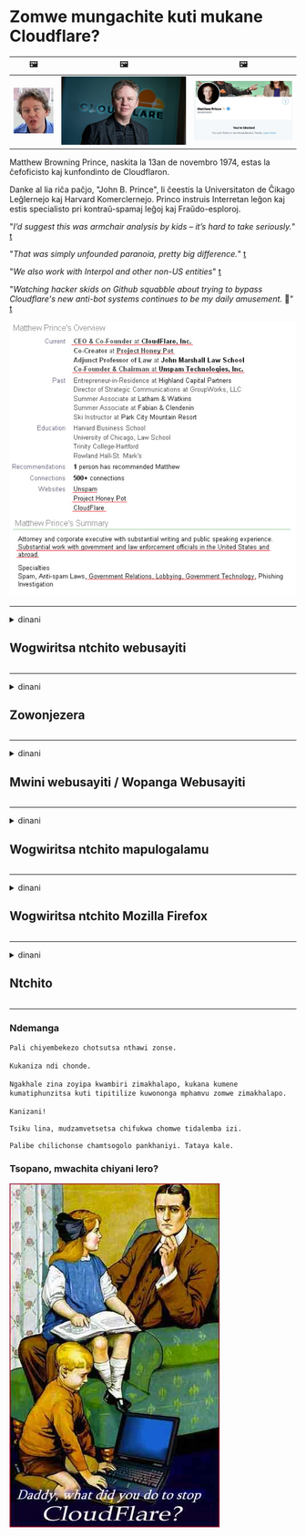 # Zomwe mungachite kuti mukane Cloudflare?

| 🖼 | 🖼 | 🖼 |
| --- | --- | --- |
| ![](../image/matthew_prince_teen.jpg) | ![](../image/matthew_prince.jpg) | ![](../image/blockedbymatthewprince.jpg) |


Matthew Browning Prince, naskita la 13an de novembro 1974, estas la ĉefoficisto kaj kunfondinto de Cloudflaron.

Danke al lia riĉa paĉjo, "John B. Prince", li ĉeestis la Universitaton de Ĉikago Leĝlernejo kaj Harvard Komerclernejo.
Princo instruis Interretan leĝon kaj estis specialisto pri kontraŭ-spamaj leĝoj kaj Fraŭdo-esploroj.


"*I’d suggest this was armchair analysis by kids – it’s hard to take seriously.*" [t](https://www.theguardian.com/technology/2015/nov/19/cloudflare-accused-by-anonymous-helping-isis)

"*That was simply unfounded paranoia, pretty big difference.*"  [t](https://twitter.com/xxdesmus/status/992757936123359233)

"*We also work with Interpol and other non-US entities*" [t](https://twitter.com/eastdakota/status/1203028504184360960)

"*Watching hacker skids on Github squabble about trying to bypass Cloudflare's new anti-bot systems continues to be my daily amusement.* 🍿" [t](https://twitter.com/eastdakota/status/1273277839102656515)


![](../image/whoismp.jpg)

---


<details>
<summary>dinani

## Wogwiritsa ntchito webusayiti
</summary>


- Ngati tsamba lomwe mumakonda likugwiritsa ntchito Cloudflare, auzeni kuti asagwiritse ntchito Cloudflare.
  - Kulira pazama TV monga Facebook, Reddit, Twitter kapena Mastodon sizimapanga kusiyana kulikonse. [Zochita ndizokulirapo kuposa ma hashtag.](https://twitter.com/phyzonloop/status/1274132092490862594)
  - Yesetsani kulumikizana ndi mwini webusayiti ngati mukufuna kuti mukhale othandiza.

[Cloudflare adati](https://github.com/Eloston/ungoogled-chromium/issues/783):
```
Tikukulimbikitsani kuti mulumikizane ndi oyang'anira pazantchito kapena masamba omwe mungakumane nawo ndikugawana zomwe mwakumana nazo.
```

[Ngati simunapemphe izi, mwini webusayiti sakudziwa vuto ili.](../PEOPLE.md)

![](../image/liberapay.jpg)

[Chitsanzo chabwino](https://counterpartytalk.org/t/turn-off-cloudflare-on-counterparty-co-plz/164/5).<br>
Muli ndi vuto? [Kwezani mawu anu tsopano.](https://github.com/maraoz/maraoz.github.io/issues/1) Chitsanzo pansipa.

```
Mukungothandiza kuwunika kwamakampani ndikuwunika kwambiri.
http://crimeflare.eu.org
```

```
Tsamba lanu lili mumunda wachinsinsi wa CloudFlare.
http://crimeflare.eu.org
```

- Tengani nthawi kuti muwerenge zinsinsi zachinsinsi patsamba lanu.
  - ngati webusaitiyi ili kumbuyo kwa Cloudflare kapena webusaitiyi ikugwiritsa ntchito ntchito yolumikizidwa ku Cloudflare.

Iyenera kufotokoza kuti "Cloudflare" ndi chiyani, ndikupempha chilolezo kuti mugawane deta yanu ndi Cloudflare. Kulephera kutero kudzapangitsa kuphwanya kukhulupirirana ndipo tsamba lomwe mukufunalo liyenera kupewedwa.

[Chitsanzo chovomerezeka chachinsinsi ndi pano](https://archive.is/bDlTz) ("Subprocessors" > "Entity Name")

```
Ndinawerenga mfundo zanu zachinsinsi ndipo sindinapeze mawu oti Cloudflare.
Ndikukana kugawana nanu deta mukapitiliza kupereka data yanga ku Cloudflare.
http://crimeflare.eu.org
```

Ichi ndi chitsanzo cha mfundo zazinsinsi zomwe zilibe mawu oti Cloudflare.
[Liberland Jobs](https://archive.is/daKIr) [privacy policy](https://docsend.com/view/feiwyte):

![](../image/cfwontobey.jpg)

Cloudflare ali ndi mfundo zawo zachinsinsi.
[Cloudflare amakonda anthu ogonana.](https://www.reddit.com/r/GamerGhazi/comments/2s64fe/be_wary_reporting_to_cloudflare/)

Nachi chitsanzo chabwino cha fomu yolembetsera tsamba lanu.
AFAIK, zero tsamba lochita izi. Kodi mudzawakhulupirira?

```
Mwa kuwonekera "Lowani XYZ", mukuvomereza mawu athu ogwirira ntchito ndi mawu achinsinsi.
Mumavomerezanso kugawana deta yanu ndi Cloudflare komanso kuvomerezana ndi chinsinsi cha cloudflare.
Ngati Cloudflare atulutsa zambiri zanu kapena sangakuloleni kuti mulumikizane ndi maseva athu, siolakwa kwathu. [*]

[ Lowani ] [ Sindikuvomereza ]
```
[*] [PEOPLE.md](../PEOPLE.md)


- Yesetsani kugwiritsa ntchito ntchito yawo. Kumbukirani kuti mukuyang'aniridwa ndi Cloudflare.
  - ["I'm in your TLS, sniffin' your passworz"](../image/iminurtls.jpg)

- Sakani tsamba lina. Pali njira zina ndi mwayi pa intaneti!

- Onetsetsani anzanu kuti azigwiritsa ntchito Tor tsiku lililonse.
  - Kusadziwika kuyenera kukhala muyezo wa intaneti yotseguka!
  - [Dziwani kuti polojekiti ya Tor sakonda ntchitoyi.](../HISTORY.md)

</details>

------

<details>
<summary>dinani

## Zowonjezera
</summary>

- Ngati msakatuli wanu ndi Firefox, Tor Browser, kapena Ungoogled Chromium gwiritsani chimodzi mwazowonjezera pansipa.
  - Ngati mukufuna kuwonjezera zowonjezera zatsopano funsani za izo poyamba.


| Dzina | Mapulogalamu | Thandizo | Ikhoza Kutseka | Mungadziwitse | Chrome |
| -------- | -------- | -------- | -------- | -------- | -------- |
| [Bloku Cloudflaron MITM-Atakon](../subfiles/about.bcma.md) | #Addon | [ ? ](http://crimeflare.eu.org/) | **Inde**     | **Inde**     |  **Inde** |
| [Ĉu ligoj estas vundeblaj al MITM-atako?](../subfiles/about.ismm.md) | #Addon | [ ? ](http://crimeflare.eu.org/) | Ayi     | **Inde**     |  **Inde** |
| [Ĉu ĉi tiuj ligoj blokos Tor-uzanton?](../subfiles/about.isat.md) | #Addon | [ ? ](http://crimeflare.eu.org/) | Ayi     | **Inde**     |  **Inde** |
| [Block Cloudflare MITM Attack](https://trac.torproject.org/projects/tor/attachment/ticket/24351/block_cloudflare_mitm_attack-1.0.14.1-an%2Bfx.xpi)<br>[**DELETED BY TOR PROJECT**](../HISTORY.md) | nullius | [ ? ](../tool/block_cloudflare_mitm_fx), [Link](http://crimeflare.eu.org/) | **Inde**     | **Inde**     |  Ayi |
| [TPRB](http://sw.nnpaefp7pkadbxxkhz2agtbv2a4g5sgo2fbmv3i7czaua354334uqqad.onion/) | Sw | [ ? ](http://sw.nnpaefp7pkadbxxkhz2agtbv2a4g5sgo2fbmv3i7czaua354334uqqad.onion/) | **Inde**     | **Inde**     |  Ayi |
| [Detect Cloudflare](https://addons.mozilla.org/en-US/firefox/addon/detect-cloudflare/) | Frank Otto | [ ? ](https://github.com/traktofon/cf-detect) | Ayi     | **Inde**     |  Ayi |
| [True Sight](https://addons.mozilla.org/en-US/firefox/addon/detect-cloudflare-plus/) | claustromaniac | [ ? ](https://github.com/claustromaniac/detect-cloudflare-plus) | Ayi     | **Inde**     |  Ayi |
| [Which Cloudflare datacenter am I visiting?](https://addons.mozilla.org/en-US/firefox/addon/cf-pop/) | 依云 | [ ? ](https://github.com/lilydjwg/cf-pop) | Ayi     | **Inde**     |  Ayi |


- "Decentraleyes" amatha kuyimitsa kulumikizana ndi "CDNJS (Cloudflare)".
  - Zimalepheretsa zopempha zambiri kuti zisafike pamanetiweki, ndipo imathandizira mafayilo am'deralo kuti masamba asasweke.
  - Wolemba mapulogalamuyo anayankha: "[very concerning indeed](https://github.com/Synzvato/decentraleyes/issues/236#issuecomment-352049501)", "[widespread usage severely centralizes the web](https://github.com/Synzvato/decentraleyes/issues/251#issuecomment-366752049)"

- [Muthanso kuchotsa kapena kusakhulupilira satifiketi ya Cloudflare ku satifiketi yanu (CA).](https://www.ssl.com/how-to/remove-root-certificate-firefox/)

</details>

------

<details>
<summary>dinani

## Mwini webusayiti / Wopanga Webusayiti
</summary>


![](../image/word_cloudflarefree.jpg)

- Musagwiritse ntchito Cloudflare solution, Period.
  - Mutha kuchita bwino kuposa pamenepo, sichoncho? [Umu ndi momwe mungachotsere zolembetsa za Cloudflare, mapulani, madomeni, kapena maakaunti.](https://support.cloudflare.com/hc/en-us/articles/200167776-Removing-subscriptions-plans-domains-or-accounts)

| 🖼 | 🖼 |
| --- | --- |
| ![](../image/htmlalertcloudflare.jpg) | ![](../image/htmlalertcloudflare2.jpg) |

- Mukufuna makasitomala ambiri? Mukudziwa choti muchite. Malangizo ndi "pamwambapa".
  - [Moni, mudalemba kuti "Timatenga chinsinsi chanu mozama" koma ndidapeza "Zolakwitsa 403 Proxy Yoletsedwa Osadziwika Osaloledwa".](https://it.slashdot.org/story/19/02/19/0033255/stop-saying-we-take-your-privacy-and-security-seriously) Chifukwa chiyani muletsa Tor Or VPN? Ndipo bwanji mukutseka maimelo osakhalitsa?

![](../image/anonexist.jpg)

- Kugwiritsa ntchito Cloudflare kumakulitsa mwayi wotuluka. Alendo sangathe kulowa patsamba lanu ngati seva yanu ili pansi kapena Cloudflare ili pansi.
  - [Kodi mukuganiza kuti Cloudflare sanapiteko?](https://www.ibtimes.com/cloudflare-down-not-working-sites-producing-504-gateway-timeout-errors-2618008) [Another](https://twitter.com/Jedduff/status/1097875615997399040) [sample](https://twitter.com/search?f=tweets&vertical=default&q=Cloudflare%20is%20having%20problems). [Need more](../PEOPLE.md)?

![](../image/cloudflareinternalerror.jpg)

- Kugwiritsa ntchito Cloudflare kuti tikuthandizireni "API service" yanu, "software update server" kapena "RSS feed" kungavulaze kasitomala wanu. Makasitomala adakuyimbirani nati "Sindingagwiritsenso ntchito API yanu", ndipo simudziwa zomwe zikuchitika. Cloudflare ikhoza kulepheretsa kasitomala wanu mwakachetechete. Kodi mukuganiza kuti zili bwino?
  - Pali makasitomala ambiri owerenga RSS komanso RSS owerenga pa intaneti. Chifukwa chiyani mukufalitsa RSS feed ngati simukuloleza anthu kuti azilembetsa?

![](../image/rssfeedovercf.jpg)

- Kodi mukufuna setifiketi ya HTTPS? Gwiritsani ntchito "Tiyeni Encrypt" kapena ingogulani kuchokera ku kampani ya CA.

- Kodi mukufuna seva ya DNS? Kodi simungathe kukhazikitsa seva yanu? Nanga bwanji za iwo: [Hurricane Electric Free DNS](https://dns.he.net/), [Dyn.com](https://dyn.com/dns/), [1984 Hosting](https://www.1984hosting.com/), [Afraid.Org (Admin chotsani akaunti yanu ngati mugwiritsa ntchito TOR)](https://freedns.afraid.org/)
  - [Alternativoj al DNS](../subfiles/alternative.domaindns.md)

- Mukuyang'ana kuchititsa kuchititsa? Zaulere zokha? Nanga bwanji za iwo: [Onion Service](http://vww6ybal4bd7szmgncyruucpgfkqahzddi37ktceo3ah7ngmcopnpyyd.onion/en/security/network-security/tor/onionservices-best-practices), [Free Web Hosting Area](https://freewha.com/), [Autistici/Inventati Web Site Hosting](https://www.autinv5q6en4gpf4.onion/services/website), [Github Pages](https://pages.github.com/), [Surge](https://surge.sh/)
  - [Njira zina ku Cloudflare](../subfiles/alternative.cloudflare.md)

- Mukugwiritsa ntchito "cloudflare-ipfs.com"? [Kodi mukudziwa Cloudflare IPFS ndiyabwino?](../PEOPLE.md)

- Ikani Web Application Firewall monga OWASP ndi Fail2Ban pa seva yanu ndikuyikonza bwino.
  - Kuletsa Tor si yankho. Osalanga aliyense chifukwa chogwiritsa ntchito zoipa ochepa.

- Apatutsenso kapena aletse ogwiritsa "Cloudflare Warp" kuti asafike patsamba lanu. Ndipo perekani chifukwa ngati mungathe.

> Mndandanda wa IP: "[Mitundu ya IP yapano ya Cloudflare](cloudflare_inc/)"

> A: Ingowatseka

```
server {
...
deny 173.245.48.0/20;
deny 103.21.244.0/22;
deny 103.22.200.0/22;
deny 103.31.4.0/22;
deny 141.101.64.0/18;
deny 108.162.192.0/18;
deny 190.93.240.0/20;
deny 188.114.96.0/20;
deny 197.234.240.0/22;
deny 198.41.128.0/17;
deny 162.158.0.0/15;
deny 104.16.0.0/12;
deny 172.64.0.0/13;
deny 131.0.72.0/22;
deny 2400:cb00::/32;
deny 2606:4700::/32;
deny 2803:f800::/32;
deny 2405:b500::/32;
deny 2405:8100::/32;
deny 2a06:98c0::/29;
deny 2c0f:f248::/32;
...
}
```

> B: Yendetsani ku tsamba lochenjeza

```
http {
...
geo $iscf {
default 0;
173.245.48.0/20 1;
103.21.244.0/22 1;
103.22.200.0/22 1;
103.31.4.0/22 1;
141.101.64.0/18 1;
108.162.192.0/18 1;
190.93.240.0/20 1;
188.114.96.0/20 1;
197.234.240.0/22 1;
198.41.128.0/17 1;
162.158.0.0/15 1;
104.16.0.0/12 1;
172.64.0.0/13 1;
131.0.72.0/22 1;
2400:cb00::/32 1;
2606:4700::/32 1;
2803:f800::/32 1;
2405:b500::/32 1;
2405:8100::/32 1;
2a06:98c0::/29 1;
2c0f:f248::/32 1;
}
...
}

server {
...
if ($iscf) {rewrite ^ https://example.com/cfwsorry.php;}
...
}

<?php
header('HTTP/1.1 406 Not Acceptable');
echo <<<CLOUDFLARED
Thank you for visiting ourwebsite.com!<br />
We are sorry, but we can't serve you because your connection is being intercepted by Cloudflare.<br />
Please read http://crimeflare.eu.org for more information.<br />
CLOUDFLARED;
die();
```

- Khazikitsani Tor Onion Service kapena I2P ikulimbikitsani ngati mumakhulupirira zaufulu ndikulandila anthu osadziwika.

- Funsani upangiri kwa anzanu ena a Clearnet / Tor ndikupanga anzanu osadziwika!

</details>

------

<details>
<summary>dinani

## Wogwiritsa ntchito mapulogalamu
</summary>


- Discord ikugwiritsa ntchito CloudFlare. Njira zina? Mpofunika [**Briar** (Android)](https://f-droid.org/en/packages/org.briarproject.briar.android/), [Ricochet (PC)](https://ricochet.im/), [Tox + Tor (Android/PC)](https://tox.chat/download.html)
  - Briar imaphatikizaponso Tor daemon kotero simuyenera kukhazikitsa Orbot.
  - Opanga Qwtch, Open Zachinsinsi, achotsa projekiti ya stop_cloudflare kuchokera ku ntchito yawo ya git popanda kuzindikira.

- Ngati mugwiritsa ntchito Debian GNU / Linux, kapena chilichonse chochokera, lembetsani: [bug #831835](https://bugs.debian.org/cgi-bin/bugreport.cgi?bug=831835). Ndipo ngati mungathe, thandizani kutsimikizira chigambacho, ndipo thandizani wosamalira kuti afike pamapeto pake ngati ayenera kuvomerezedwa.

- Nthawi zonse mumalangiza asakatuli awa.

| Dzina | Mapulogalamu | Thandizo | Ndemanga |
| -------- | -------- | -------- | -------- |
| [Ungoogled-Chromium](https://ungoogled-software.github.io/ungoogled-chromium-binaries/) | Eloston | [ ? ](https://github.com/Eloston/ungoogled-chromium) | PC (Win, Mac, Linux)  _!Tor_ |
| [Bromite](https://www.bromite.org/fdroid) | Bromite | [ ? ](https://github.com/bromite/bromite/issues) | Android  _!Tor_ |
| [Tor Browser](https://www.torproject.org/download/) | Tor Project | [ ? ](https://support.torproject.org/) | PC (Win, Mac, Linux)  _Tor_|
| [Tor Browser Android](https://www.torproject.org/download/) | Tor Project | [ ? ](https://support.torproject.org/) | Android  _Tor_|
| [Onion Browser](https://itunes.apple.com/us/app/onion-browser/id519296448?mt=8) | Mike Tigas | [ ? ](https://github.com/OnionBrowser/OnionBrowser/issues) | Apple iOS  _Tor_|
| [GNU/Icecat](https://www.gnu.org/software/gnuzilla/) | GNU | [ ? ](https://www.gnu.org/software/gnuzilla/) | PC (Linux) |
| [IceCatMobile](https://f-droid.org/en/packages/org.gnu.icecat/) | GNU | [ ? ](https://lists.gnu.org/mailman/listinfo/bug-gnuzilla) | Android |
| [Iridium Browser](https://iridiumbrowser.de/about/) | Iridium | [ ? ](https://github.com/iridium-browser/iridium-browser/) | PC (Win, Mac, Linux, OpenBSD) |


Zinsinsi zina zamapulogalamu ena ndizopanda ungwiro. Izi sizitanthauza kuti Tor browser ndi "yangwiro".
Palibe 100% otetezeka kapena 100% achinsinsi pa intaneti komanso ukadaulo.

- Simukufuna kugwiritsa ntchito Tor? Mutha kugwiritsa ntchito msakatuli aliyense ndi Tor daemon.
  - [Dziwani kuti polojekiti ya Tor sakonda izi.](https://support.torproject.org/tbb/tbb-9/) Gwiritsani ntchito msakatuli wa Tor ngati mungathe kutero.
- [Momwe mungagwiritsire ntchito Chromium ndi Tor](../subfiles/chromium_tor.md)


Tiyeni tikambirane zachinsinsi cha mapulogalamu ena.

- [Ngati mukufunikiradi kugwiritsa ntchito Firefox, sankhani "Firefox ESR".](https://www.mozilla.org/en-US/firefox/organizations/)
  - [Firefox - Spyware Watchdog](https://spyware.neocities.org/articles/firefox.html)
  - [Firefox imakana kuyankhula kwaulere, imaletsa kuyankhula kwaulere](https://web.archive.org/web/20200423010026/https://reclaimthenet.org/firefox-rejects-free-speech-bans-free-speech-commenting-plugin-dissenter-from-its-extensions-gallery/)
  - ["Mavoti otsika 100+. Zikuwoneka ngati kufunsa kampani yamapulogalamu kuti isunge ... mapulogalamu akuchulukirachulukira masiku ano."](https://old.reddit.com/r/firefox/comments/gutdiw/weve_got_work_to_do_the_mozilla_blog/fslbbb6/)
  - [Uh, bwanji Firefox ikundiwonetsa maulalo omwe amathandizira mu URL yanga?](https://www.reddit.com/r/firefox/comments/jybx2w/uh_why_is_firefox_showing_me_sponsored_links_in/)
  - [Mozilla - Mdyerekezi Wokhala M'thupi](https://digdeeper.neocities.org/ghost/mozilla.html)

- [Kumbukirani, Mozilla ikugwiritsa ntchito Cloudflare service.](https://www.robtex.com/dns-lookup/www.mozilla.org) [Akugwiritsanso ntchito Cloudflare's DNS service pazogulitsa zawo.](https://www.theregister.co.uk/2018/03/21/mozilla_testing_dns_encryption/)

- [Mozilla idakana tikiti iyi.](https://bugzilla.mozilla.org/show_bug.cgi?id=1426618)

- [Firefox Focus ndi nthabwala.](https://github.com/mozilla-mobile/focus-android/issues/1743) [Adalonjeza kuti azimitsa telemetry koma adasintha.](https://github.com/mozilla-mobile/focus-android/issues/4210)

- [Wopanga mapulogalamu a PaleMoon / Basilisk amakonda Cloudflare.](https://github.com/mozilla-mobile/focus-android/issues/1743#issuecomment-345993097)
  - [Pale Moon's Archive Server idasokoneza ndikufalitsa pulogalamu yaumbanda kwa Miyezi 18](https://www.reddit.com/r/privacytoolsIO/comments/cc808y/pale_moons_archive_server_hacked_and_spread/)
  - Amadanso ogwiritsa ntchito a Tor - "[Lolani kuti likhale loipa kwa Tor. Ndikuganiza kuti masamba ambiri akuyenera kukhala odana ndi Tor poganizira za nkhanza zake.](https://github.com/yacy/yacy_search_server/issues/314#issuecomment-565932097)"

- [Waterfox ali ndi vuto lalikulu "lam'nyumba"](https://spyware.neocities.org/articles/waterfox.html)

- [Google Chrome ndi mapulogalamu aukazitape.](https://www.gnu.org/proprietary/malware-google.en.html)
  - [Google imayika mbiri ya zochita zanu.](https://spyware.neocities.org/articles/chrome.html)

- [SRWare Iron amapanga mafoni ambiri kulumikizana kunyumba.](https://spyware.neocities.org/articles/iron.html) Ikugwirizananso ndi madomeni a google.

- [Omasulira Olimba Mtima Otsatira a Facebook / Twitter.](https://www.bleepingcomputer.com/news/security/facebook-twitter-trackers-whitelisted-by-brave-browser/)
  - [Nazi zina.](https://spyware.neocities.org/articles/brave.html)
  - [binance Othandizana ID](https://twitter.com/cryptonator1337/status/1269594587716374528)

- [Microsoft Edge imalola Facebook kuyendetsa Flash code kuseri kwa ogwiritsa ntchito.](https://www.zdnet.com/article/microsoft-edge-lets-facebook-run-flash-code-behind-users-backs/)

- [Vivaldi salemekeza chinsinsi chanu.](https://spyware.neocities.org/articles/vivaldi.html)

- [Mulingo waukazitape wa Opera: Wapamwamba Kwambiri](https://spyware.neocities.org/articles/opera.html)

- Apple iOS: [Simuyenera kugwiritsa ntchito iOS konse, makamaka chifukwa ndi pulogalamu yaumbanda.](https://www.gnu.org/proprietary/malware-apple.html)

Chifukwa chake timalimbikitsa pamwambapa tebulo lokha. Palibe china.

</details>

------

<details>
<summary>dinani

## Wogwiritsa ntchito Mozilla Firefox
</summary>


- "Firefox Nightly" idzatumiza zidziwitso zolakwika pamasamba a Mozilla popanda njira yotulukamo.
  - [Ma seva a Mozilla akuwomba Cloudflare](https://www.digwebinterface.com/?hostnames=www.mozilla.org%0D%0Amozilla.cloudflare-dns.com&type=&ns=resolver&useresolver=8.8.4.4&nameservers=)

- Ndikotheka kuletsa Firefox kulumikizana ndi ma seva a Mozilla.
  - [Ndondomeko ya ma tempuleti a Mozilla](https://github.com/mozilla/policy-templates/blob/master/README.md)
  - Kumbukirani kuti chinyengo ichi chitha kusiya kugwira ntchito m'mbuyomu chifukwa a Mozilla amakonda kudziyeretsa okha.
  - Gwiritsani ntchito firewall ndi DNS fyuluta kuti muwalepheretse kwathunthu.

"`/distribution/policies.json`"

>     "WebsiteFilter": {
> 		"Block": [
> 		"*://*.mozilla.com/*",
> 		"*://*.mozilla.net/*",
> 		"*://*.mozilla.org/*",
> 		"*://webcompat.com/*",
> 		"*://*.firefox.com/*",
> 		"*://*.thunderbird.net/*",
> 		"*://*.cloudflare.com/*"
> 		]
>     },


- ~~Nenani za cholakwika pa tracker ya mozilla, kuwauza kuti asagwiritse ntchito Cloudflare.~~ Panali lipoti la bug pa bugzilla. Anthu ambiri adayika nkhawa zawo, komabe kachilomboko kanabisika ndi admin mu 2018.

- Mutha kuletsa DoH mu Firefox.
  - [Sinthani wothandizila wa DNS wa firefox](../subfiles/change-firefox-dns.md)

![](../image/firefoxdns.jpg)

- [Ngati mukufuna kugwiritsa ntchito omwe si ISP DNS, ganizirani kugwiritsa ntchito ntchito ya OpenNIC Tier2 DNS kapena ntchito iliyonse yomwe si Cloudflare DNS.](https://wiki.opennic.org/start)
![](../image/opennic.jpg)
  - Dulani Cloudflare ndi DNS. [Crimeflare DNS](../subfiles/service.publicdns.md)

- Mutha kugwiritsa ntchito Tor ngati DNS resolutionver. [Ngati simuli katswiri wa Tor, funsani funso apa.](https://tor.stackexchange.com/)

> **Bwanji?**
> 1. Tsitsani Tor ndikuyiyika pa kompyuta yanu.
> 2. Onjezani mzerewu ku fayilo "torrc".
> DNSPort 127.0.0.1:53
> 3. Yambitsaninso Tor.
> 4. Ikani seva ya DNS pamakompyuta anu kukhala "127.0.0.1".

</details>

------

<details>
<summary>dinani

## Ntchito
</summary>


- Uzani ena okuzungulirani za kuwopsa kwa Cloudflare.

- [Thandizani kukonza malowa.](http://crimeflare.eu.org)
  - Mndandanda wonsewo, zotsutsana ndi izi komanso tsatanetsatane.

- [Lembani ndikudziwitsa pagulu pomwe zinthu sizili bwino ndi Cloudflare (ndi makampani ena ofanana), onetsetsani kuti mwatchula malo awa mukamachita izi](http://crimeflare.eu.org) :)

- Pezani anthu ambiri ogwiritsa ntchito Tor mwachisawawa kuti athe kuwona intaneti kuchokera kumadera osiyanasiyana padziko lapansi.

- Yambitsani magulu, muma media media komanso meatspace, yopatulira kumasula dziko ku Cloudflare.

- Poyenera, yolumikizani ndi magulu awa pamalo awa - awa akhoza kukhala malo ogwirira ntchito limodzi ngati magulu.

- [Yambitsani khola lomwe lingapereke njira yopanda tanthauzo ku Cloudflare.](../subfiles/alternative.cloudflare.md)

- Tiuzeni za njira zina zilizonse zomwe zingathandize kuti titeteze Cloudflare.

- Ngati ndinu kasitomala wa Cloudflare, ikani zosankha zanu zachinsinsi, ndikuwayembekezera kuti aziwaphwanya.
  - [Kenako abweretseni milandu yotsutsana ndi sipamu / zachinsinsi.](https://twitter.com/thexpaw/status/1108424723233419264)

- Ngati muli ku United States of America ndipo tsamba lawebusayiti ndi banki kapena akauntanti, yesetsani kubweretsa zovuta zalamulo pansi pa Gramm-Leach-Bliley Act, kapena aku America omwe ali ndi DIsabilities Act ndikutiwuzani za kutalika kwanu .

- Ngati webusaitiyi ndi tsamba la boma, yesetsani kubweretsa zovuta zamalamulo pansi pa Kusintha Koyamba kwa Constitution ya US.

- Ngati ndinu nzika ya EU, lemberani tsambalo kuti mutumize zambiri zanu pansi pa General Data Protection Regulation. Akakana kukupatsani chidziwitso chanu, kuphwanya lamulo.

- Kwa makampani omwe amati amapereka ntchito patsamba lawo amayesa kunena kuti ndi "zotsatsa zabodza" kumabungwe oteteza ogula ndi BBB. Webusayiti ya Cloudflare imatumizidwa ndi ma seva a Cloudflare.

- [A ITU akuwonetsa ku US kuti Cloudflare yayamba kukhala yayikulu mokwanira kuti malamulo oletsa kutsutsana athe kuzunzidwa.](https://www.itu.int/en/ITU-T/Workshops-and-Seminars/20181218/Documents/Geoff_Huston_Presentation.pdf)

- Ndizotheka kuti mtundu wa GNU GPL 4 utha kuphatikizira njira yoletsa kusungira kachidindo koyambira pantchito yotere, yomwe ikufuna mapulogalamu onse a GPLv4 komanso pambuyo pake omwe nambala yoyambira ipezeke kudzera pa sing'anga lomwe silisala ogwiritsa ntchito a Tor.

- [Se vi uzas Mastodon bonvolu sekvi la konton Mitigator](../subfiles/service.altlink.md).

</details>

------

### Ndemanga

```
Pali chiyembekezo chotsutsa nthawi zonse.

Kukaniza ndi chonde.

Ngakhale zina zoyipa kwambiri zimakhalapo, kukana kumene kumatiphunzitsa kuti tipitilize kuwononga mphamvu zomwe zimakhalapo.

Kanizani!
```

```
Tsiku lina, mudzamvetsetsa chifukwa chomwe tidalemba izi.
```

```
Palibe chilichonse chamtsogolo pankhaniyi. Tataya kale.
```

### Tsopano, mwachita chiyani lero?


![](../image/stopcf.jpg)
